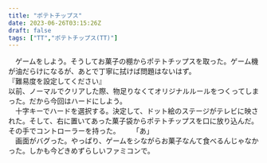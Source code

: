 ```yaml
---
title: "ポテトチップス"
date: 2023-06-26T03:15:26Z
draft: false
tags: ["TT","ポテトチップス(TT)"]
---
```


　ゲームをしよう。そうしてお菓子の棚からポテトチップスを取った。ゲーム機が油だらけになるが、あとで丁寧に拭けば問題はないはず。  
『難易度を設定してください』   
以前、ノーマルでクリアした際、物足りなくてオリジナルルールをつくってしまった。だから今回はハードにしよう。   
　十字キーでハードを選択する。決定して、ドット絵のステージがテレビに映された。そして、右に置いてあった菓子袋からポテトチップスを口に放り込んだ。その手でコントローラーを持った。　　
「あ」  
　画面がバグった。やっぱり、ゲームをシながらお菓子なんて食べるんじゃなかった。しかも今どきめずらしいファミコンで。